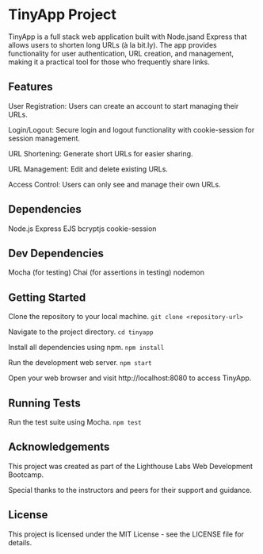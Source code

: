 # TinyApp Project

TinyApp is a full stack web application built with Node.jsand Express that allows users to shorten long URLs (à la bit.ly). The app provides functionality for user authentication, URL creation, and management, making it a practical tool for those who frequently share links.

## Features
User Registration: Users can create an account to start managing their URLs.

Login/Logout: Secure login and logout functionality with cookie-session for session management.

URL Shortening: Generate short URLs for easier sharing.

URL Management: Edit and delete existing URLs.

Access Control: Users can only see and manage their own URLs.

## Dependencies
Node.js
Express
EJS
bcryptjs
cookie-session

## Dev Dependencies
Mocha (for testing)
Chai (for assertions in testing)
nodemon

## Getting Started
Clone the repository to your local machine.
`git clone <repository-url>`

Navigate to the project directory.
`cd tinyapp`

Install all dependencies using npm.
`npm install`

Run the development web server.
`npm start`

Open your web browser and visit http://localhost:8080 to access TinyApp.

## Running Tests
Run the test suite using Mocha.
`npm test`


## Acknowledgements
This project was created as part of the Lighthouse Labs Web Development Bootcamp.

Special thanks to the instructors and peers for their support and guidance.

## License
This project is licensed under the MIT License - see the LICENSE file for details.
